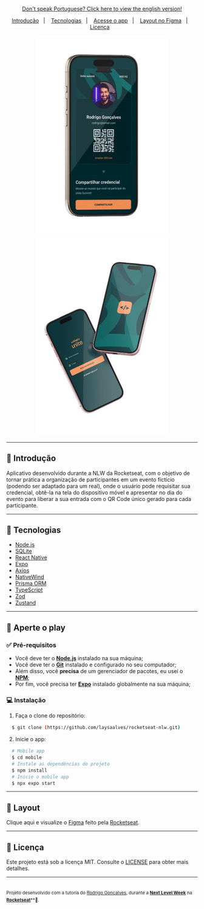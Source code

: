 <p align="center">
<a href="https://github.com/laysaalves/rocketseat-nlw/blob/main/README.md">Don't speak Portuguese? Click here to view the english version!</a>
</p>

<p align="center">
  <a href="#introdução">Introdução</a>&nbsp;&nbsp;&nbsp;|&nbsp;&nbsp;&nbsp;
  <a href="#tecnologias">Tecnologias</a>&nbsp;&nbsp;&nbsp;|&nbsp;&nbsp;&nbsp;
  <a href="#aperte-o-play">Acesse o app</a>&nbsp;&nbsp;&nbsp;|&nbsp;&nbsp;&nbsp;
  <a href="#layout">Layout no Figma</a>&nbsp;&nbsp;&nbsp;|&nbsp;&nbsp;&nbsp;
  <a href="#licença">Licença</a>&nbsp;&nbsp;&nbsp;
</p>

<p align="center">
  <img alt="mockup do projeto" width="350px" src="./.github/mockup.png" />
  <img alt="mockup do projeto" width="350px" src="./.github/mockup2.png" />
<p>

---
## 📙 Introdução

Aplicativo desenvolvido durante a NLW da Rocketseat, com o objetivo de tornar prática a organização de participantes em um evento fictício (podendo ser adaptado para um real), onde o usuário pode requisitar sua credencial, obtê-la na tela do dispositivo móvel e apresentar no dia do evento para liberar a sua entrada com o QR Code único gerado para cada participante. 

---
## 💎 Tecnologias

-  [Node.js](https://nodejs.org/en/docs/)
-  [SQLite](https://www.sqlite.org/docs.html/)
-  [React Native](http://facebook.github.io/react-native/)
-  [Expo](https://expo.io/)
-  [Axios](https://github.com/axios/axios)
-  [NativeWind](https://www.nativewind.dev/)
-  [Prisma ORM](https://www.prisma.io/)
-  [TypeScript](https://www.typescriptlang.org/)
-  [Zod](https://zod.dev/)
-  [Zustand](https://zustand-demo.pmnd.rs/)

---
## 🚦 Aperte o play

### ✅ Pré-requisitos

  - Você deve ter o **[Node.js](https://nodejs.org/en/)** instalado na sua máquina;
  - Você deve ter o **[Git](https://git-scm.com/)** instalado e configurado no seu computador;
  - Além disso, você **precisa** de um gerenciador de pacotes, eu usei o **[NPM](https://www.npmjs.com/)**;
  - Por fim, você precisa ter **[Expo](https://expo.io/)** instalado globalmente na sua máquina;

### 💻 Instalação

1. Faça o clone do repositório:

```sh
  $ git clone (https://github.com/laysaalves/rocketseat-nlw.git)
```

2. Inicie o app:

```sh
  # Mobile app
  $ cd mobile
  # Instale as dependências do projeto
  $ npm install
  # Inicie o mobile app
  $ npx expo start
```

---
## 🎨 Layout

Clique aqui e visualize o [Figma](https://www.figma.com/community/file/1356738933008624188/unite-summit) feito pela [Rocketseat](https://github.com/rocketseat-education).

---
## 📃 Licença

Este projeto está sob a licença MIT. Consulte o [LICENSE](LICENSE.md) para obter mais detalhes.

---
<sup><br/>Projeto desenvolvido com a tutoria do [Rodrigo Gonçalves](https://github.com/orodrigogo), durante a [**Next Level Week**](https://rocketseat.com.br/) na [**Rocketseat**](https://www.linkedin.com/school/rocketseat/about/)**💜.</sup>
